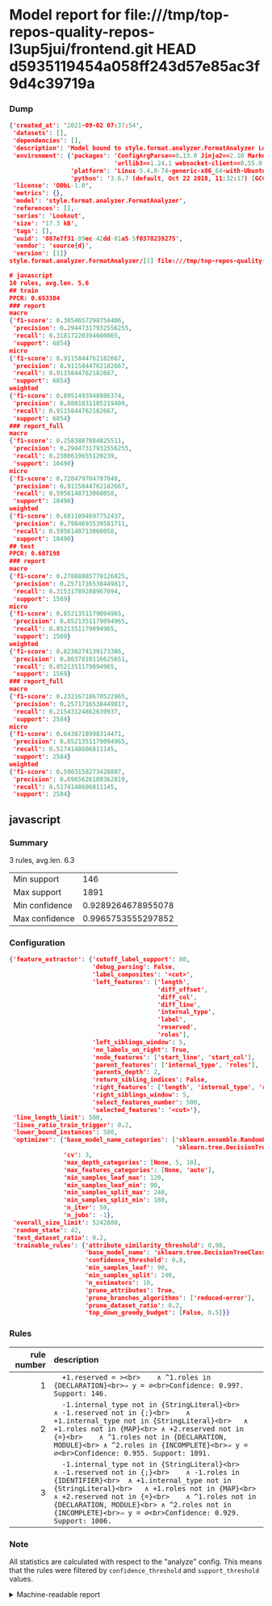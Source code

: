 # Model report for file:///tmp/top-repos-quality-repos-l3up5jui/frontend.git HEAD d5935119454a058ff243d57e85ac3f9d4c39719a

### Dump

```json
{'created_at': '2021-09-02 07:37:54',
 'datasets': [],
 'dependencies': [],
 'description': 'Model bound to style.format.analyzer.FormatAnalyzer Lookout analyzer.',
 'environment': {'packages': 'ConfigArgParse==0.13.0 Jinja2==2.10 MarkupSafe==1.1.1 PyStemmer==1.3.0 PyYAML==5.1 Pympler==0.5 SQLAlchemy==1.2.10 SQLAlchemy-Utils==0.33.3 asdf==2.3.2 bblfsh==2.12.7 boto==2.49.0 boto3==1.9.130 botocore==1.12.130 cachetools==2.0.1 certifi==2019.3.9 chardet==3.0.4 clint==0.5.1 docker==3.7.0 docker-pycreds==0.4.0 dulwich==0.19.11 grpcio==1.19.0 grpcio-tools==1.19.0 humanfriendly==4.16.1 humanize==0.5.1 idna==2.8 jmespath==0.9.4 jsonschema==2.6.0 lookout-sdk==0.4.1 lookout-sdk-ml==0.19.0 lookout-style==0.2.0 lz4==2.1.6 modelforge==0.12.1 numpy==1.16.2 packaging==19.0 pandas==0.22.0 pip==19.0.3 protobuf==3.7.0 psycopg2-binary==2.7.5 pygtrie==2.3 pyparsing==2.3.1 python-dateutil==2.8.0 python-igraph==0.7.1.post6 pytz==2019.1 requests==2.21.0 requirements-parser==0.2.0 scikit-learn==0.20.1 scikit-optimize==0.5.2 scipy==1.2.1 semantic-version==2.6.0 setuptools==40.8.0 six==1.12.0 smart-open==1.8.1 sourced-ml==0.8.2 spdx==2.5.0 stringcase==1.2.0 tabulate==0.8.2 tqdm==4.31.1 '
                             'urllib3==1.24.1 websocket-client==0.55.0 xxhash==1.3.0',
                 'platform': 'Linux-5.4.0-74-generic-x86_64-with-Ubuntu-18.04-bionic',
                 'python': '3.6.7 (default, Oct 22 2018, 11:32:17) [GCC 8.2.0]'},
 'license': 'ODbL-1.0',
 'metrics': {},
 'model': 'style.format.analyzer.FormatAnalyzer',
 'references': [],
 'series': 'Lookout',
 'size': '17.3 kB',
 'tags': [],
 'uuid': '087e7f31-89ec-42dd-81a5-5f0378239275',
 'vendor': 'source{d}',
 'version': [1]}
style.format.analyzer.FormatAnalyzer/[1] file:///tmp/top-repos-quality-repos-l3up5jui/frontend.git d5935119454a058ff243d57e85ac3f9d4c39719a

# javascript
10 rules, avg.len. 5.6
## train
PPCR: 0.653384
### report
macro
{'f1-score': 0.3054657298754406,
 'precision': 0.29447317932556255,
 'recall': 0.31817220394600065,
 'support': 6854}
micro
{'f1-score': 0.9115844762182667,
 'precision': 0.9115844762182667,
 'recall': 0.9115844762182667,
 'support': 6854}
weighted
{'f1-score': 0.8951493948986374,
 'precision': 0.8801831105219409,
 'recall': 0.9115844762182667,
 'support': 6854}
### report_full
macro
{'f1-score': 0.2583887884825511,
 'precision': 0.29447317932556255,
 'recall': 0.2308619655120239,
 'support': 10490}
micro
{'f1-score': 0.720479704797048,
 'precision': 0.9115844762182667,
 'recall': 0.5956148713060058,
 'support': 10490}
weighted
{'f1-score': 0.6811094697752437,
 'precision': 0.7984693539581711,
 'recall': 0.5956148713060058,
 'support': 10490}
## test
PPCR: 0.607198
### report
macro
{'f1-score': 0.27888085770126825,
 'precision': 0.2571716538449817,
 'recall': 0.31531789288967094,
 'support': 1569}
micro
{'f1-score': 0.8521351179094965,
 'precision': 0.8521351179094965,
 'recall': 0.8521351179094965,
 'support': 1569}
weighted
{'f1-score': 0.8230274139173386,
 'precision': 0.8037810116625651,
 'recall': 0.8521351179094965,
 'support': 1569}
### report_full
macro
{'f1-score': 0.23216718670522965,
 'precision': 0.2571716538449817,
 'recall': 0.21543124862639937,
 'support': 2584}
micro
{'f1-score': 0.6438718998314471,
 'precision': 0.8521351179094965,
 'recall': 0.5174148606811145,
 'support': 2584}
weighted
{'f1-score': 0.5903158273428807,
 'precision': 0.6965626109362819,
 'recall': 0.5174148606811145,
 'support': 2584}
```

## javascript
### Summary
3 rules, avg.len. 6.3

| | |
|-|-|
|Min support|146|
|Max support|1891|
|Min confidence|0.9289264678955078|
|Max confidence|0.9965753555297852|

### Configuration

```json
{'feature_extractor': {'cutoff_label_support': 80,
                       'debug_parsing': False,
                       'label_composites': '<cut>',
                       'left_features': ['length',
                                         'diff_offset',
                                         'diff_col',
                                         'diff_line',
                                         'internal_type',
                                         'label',
                                         'reserved',
                                         'roles'],
                       'left_siblings_window': 5,
                       'no_labels_on_right': True,
                       'node_features': ['start_line', 'start_col'],
                       'parent_features': ['internal_type', 'roles'],
                       'parents_depth': 2,
                       'return_sibling_indices': False,
                       'right_features': ['length', 'internal_type', 'reserved', 'roles'],
                       'right_siblings_window': 5,
                       'select_features_number': 500,
                       'selected_features': '<cut>'},
 'line_length_limit': 500,
 'lines_ratio_train_trigger': 0.2,
 'lower_bound_instances': 500,
 'optimizer': {'base_model_name_categories': ['sklearn.ensemble.RandomForestClassifier',
                                              'sklearn.tree.DecisionTreeClassifier'],
               'cv': 3,
               'max_depth_categories': [None, 5, 10],
               'max_features_categories': [None, 'auto'],
               'min_samples_leaf_max': 120,
               'min_samples_leaf_min': 90,
               'min_samples_split_max': 240,
               'min_samples_split_min': 180,
               'n_iter': 50,
               'n_jobs': -1},
 'overall_size_limit': 5242880,
 'random_state': 42,
 'test_dataset_ratio': 0.2,
 'trainable_rules': {'attribute_similarity_threshold': 0.98,
                     'base_model_name': 'sklearn.tree.DecisionTreeClassifier',
                     'confidence_threshold': 0.8,
                     'min_samples_leaf': 90,
                     'min_samples_split': 240,
                     'n_estimators': 10,
                     'prune_attributes': True,
                     'prune_branches_algorithms': ['reduced-error'],
                     'prune_dataset_ratio': 0.2,
                     'top_down_greedy_budget': [False, 0.5]}}
```

### Rules

| rule number | description |
|----:|:-----|
| 1 | `  +1.reserved = ><br>	∧ ^1.roles in {DECLARATION}<br>⇒ y = ∅<br>Confidence: 0.997. Support: 146.` |
| 2 | `  -1.internal_type not in {StringLiteral}<br>	∧ -1.reserved not in {;}<br>	∧ +1.internal_type not in {StringLiteral}<br>	∧ +1.roles not in {MAP}<br>	∧ +2.reserved not in {=}<br>	∧ ^1.roles not in {DECLARATION, MODULE}<br>	∧ ^2.roles in {INCOMPLETE}<br>⇒ y = ∅<br>Confidence: 0.955. Support: 1891.` |
| 3 | `  -1.internal_type not in {StringLiteral}<br>	∧ -1.reserved not in {;}<br>	∧ -1.roles in {IDENTIFIER}<br>	∧ +1.internal_type not in {StringLiteral}<br>	∧ +1.roles not in {MAP}<br>	∧ +2.reserved not in {=}<br>	∧ ^1.roles not in {DECLARATION, MODULE}<br>	∧ ^2.roles not in {INCOMPLETE}<br>⇒ y = ∅<br>Confidence: 0.929. Support: 1006.` |

### Note
All statistics are calculated with respect to the "analyze" config. This means that the rules were filtered by
`confidence_threshold` and `support_threshold` values.

<details>
    <summary>Machine-readable report</summary>
```json
{"javascript": {"avg_rule_len": 6.333333333333333, "max_conf": 0.9965753555297852, "max_support": 1891, "min_conf": 0.9289264678955078, "min_support": 146, "num_rules": 3}}
```
</details>
